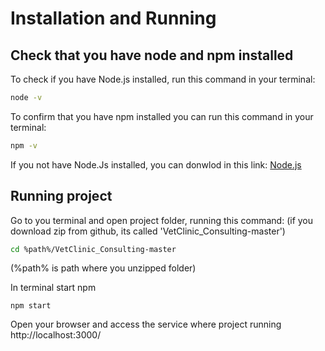 # Installation and Running

## Check that you have node and npm installed
To check if you have Node.js installed, run this command in your terminal:
```bash
node -v
```
To confirm that you have npm installed you can run this command in your terminal:
```bash
npm -v
```
If you not have Node.Js installed, you can donwlod in this link:
[Node.js](https://nodejs.org/en/)

## Running project
Go to you terminal and open project folder, running this command: (if you download zip from github, its called 'VetClinic_Consulting-master')
```bash
cd %path%/VetClinic_Consulting-master
```
(%path% is path where you unzipped  folder)

In terminal start npm
```
npm start
```

Open your browser and access the service where project running
http://localhost:3000/






